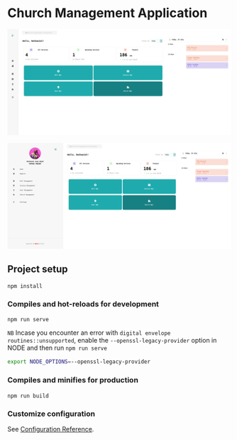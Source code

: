 # Church Management Application

![Dashboard](demo/dashboard-closed.png)

![Dashboard](demo/dashboard-open.png)

## Project setup
```
npm install
```

### Compiles and hot-reloads for development
```
npm run serve
```

`NB` Incase you encounter an error with `digital envelope routines::unsupported`, enable the `--openssl-legacy-provider` option in NODE
and then run `npm run serve`

```bash
export NODE_OPTIONS=--openssl-legacy-provider
``` 

### Compiles and minifies for production
```
npm run build
```

### Customize configuration
See [Configuration Reference](https://cli.vuejs.org/config/).
